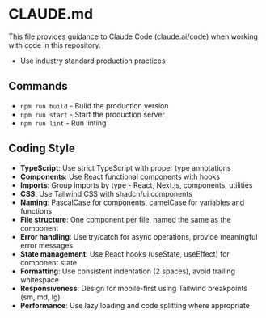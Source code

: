 # CLAUDE.md

This file provides guidance to Claude Code (claude.ai/code) when working with code in this repository.

- Use industry standard production practices

## Commands
- `npm run build` - Build the production version
- `npm run start` - Start the production server
- `npm run lint` - Run linting

## Coding Style
- **TypeScript**: Use strict TypeScript with proper type annotations
- **Components**: Use React functional components with hooks
- **Imports**: Group imports by type - React, Next.js, components, utilities
- **CSS**: Use Tailwind CSS with shadcn/ui components
- **Naming**: PascalCase for components, camelCase for variables and functions
- **File structure**: One component per file, named the same as the component
- **Error handling**: Use try/catch for async operations, provide meaningful error messages
- **State management**: Use React hooks (useState, useEffect) for component state
- **Formatting**: Use consistent indentation (2 spaces), avoid trailing whitespace
- **Responsiveness**: Design for mobile-first using Tailwind breakpoints (sm, md, lg)
- **Performance**: Use lazy loading and code splitting where appropriate